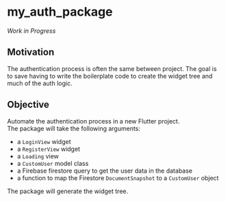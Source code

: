 # my_auth_package

_Work in Progress_

## Motivation
The authentication process is often the same between project. The goal is to save having to write the boilerplate code to create the widget tree and much of the auth logic.

## Objective
Automate the authentication process in a new Flutter project.  
The package will take the following arguments:
  - a `LoginView` widget
  - a `RegisterView` widget
  - a `Loading` view
  - a `CustomUser` model class
  - a Firebase firestore query to get the user data in the database
  - a function to map the Firestore `DocumentSnapshot` to a `CustomUser` object

The package will generate the widget tree.

